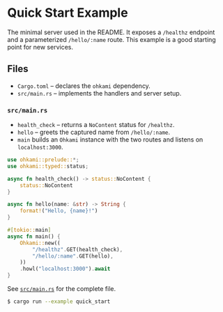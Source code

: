# Quick Start Example

The minimal server used in the README.  It exposes a `/healthz` endpoint and a
parameterized `/hello/:name` route.  This example is a good starting point for
new services.

## Files

- `Cargo.toml` – declares the `ohkami` dependency.
- `src/main.rs` – implements the handlers and server setup.


### `src/main.rs`

- `health_check` – returns a `NoContent` status for `/healthz`.
- `hello` – greets the captured name from `/hello/:name`.
- `main` builds an `Ohkami` instance with the two routes and listens on
  `localhost:3000`.

```rust
use ohkami::prelude::*;
use ohkami::typed::status;

async fn health_check() -> status::NoContent {
    status::NoContent
}

async fn hello(name: &str) -> String {
    format!("Hello, {name}!")
}

#[tokio::main]
async fn main() {
    Ohkami::new((
        "/healthz".GET(health_check),
        "/hello/:name".GET(hello),
    ))
    .howl("localhost:3000").await
}
```

See [`src/main.rs`](../../ohkami-0.24/examples/quick_start/src/main.rs) for the
complete file.

```bash
$ cargo run --example quick_start
```
